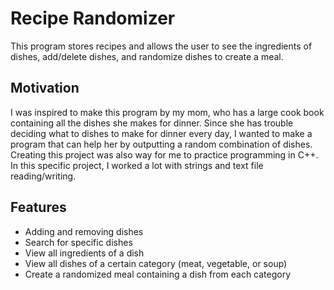 # Recipe Randomizer
This program stores recipes and allows the user to see the ingredients of dishes, add/delete dishes, and randomize dishes to create a meal.
## Motivation
I was inspired to make this program by my mom, who has a large cook book containing all the dishes she makes for dinner. Since she has trouble deciding what to dishes to make for dinner every day, I wanted to make a program that can help her by outputting a random combination of dishes. Creating this project was also way for me to practice programming in C++. In this specific project, I worked a lot with strings and text file reading/writing.
## Features
- Adding and removing dishes
- Search for specific dishes
- View all ingredients of a dish
- View all dishes of a certain category (meat, vegetable, or soup)
- Create a randomized meal containing a dish from each category
